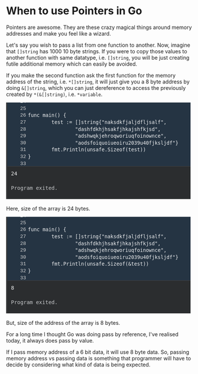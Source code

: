 # When to use Pointers in Go

Pointers are awesome. They are these crazy magical things around memory addresses and make you feel like a wizard. 

Let's say you wish to pass a list from one function to another. Now, imagine that `[]string` has 1000 10 byte strings. If you were to copy those values to another function with same datatype, i.e. `[]string`, you will be just creating futile additional memory which can easily be avoided.

If you make the second function ask the first function for the memory address of the string, i.e. `*[]string`, it will just give you a 8 byte address by doing `&[]string`, which you can just dereference to access the previously created by `*(&[]string)`, i.e. `*variable`.

![Image](./assets/images/ptr-in-go_1.png)

Here, size of the array is 24 bytes.

![Image](./assets/images/ptr-in-go_2.png)

But, size of the address of the array is 8 bytes.

For a long time I thought Go was doing pass by reference, I've realised today, it always does pass by value. 

If I pass memory address of a 6 bit data, it will use 8 byte data. So, passing memory address vs passing data is something that programmer will have to decide by considering what kind of data is being expected. 